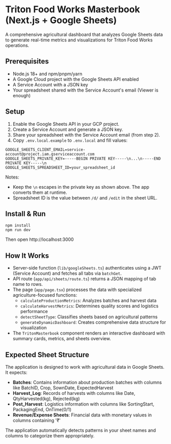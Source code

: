 # Triton Food Works Masterbook (Next.js + Google Sheets)

A comprehensive agricultural dashboard that analyzes Google Sheets data to generate real-time metrics and visualizations for Triton Food Works operations.

## Prerequisites

- Node.js 18+ and npm/pnpm/yarn
- A Google Cloud project with the Google Sheets API enabled
- A Service Account with a JSON key
- Your spreadsheet shared with the Service Account's email (Viewer is enough)

## Setup

1. Enable the Google Sheets API in your GCP project.
2. Create a Service Account and generate a JSON key.
3. Share your spreadsheet with the Service Account email (from step 2).
4. Copy `.env.local.example` to `.env.local` and fill values:

```
GOOGLE_SHEETS_CLIENT_EMAIL=service-account@project.iam.gserviceaccount.com
GOOGLE_SHEETS_PRIVATE_KEY=-----BEGIN PRIVATE KEY-----\n...\n-----END PRIVATE KEY-----\n
GOOGLE_SHEETS_SPREADSHEET_ID=your_spreadsheet_id
```

Notes:
- Keep the `\n` escapes in the private key as shown above. The app converts them at runtime.
- Spreadsheet ID is the value between `/d/` and `/edit` in the sheet URL.

## Install & Run

```
npm install
npm run dev
```

Then open http://localhost:3000

## How It Works

- Server-side function (`lib/googleSheets.ts`) authenticates using a JWT (Service Account) and fetches all tabs via `batchGet`.
- API route (`app/api/sheets/route.ts`) returns a JSON mapping of tab name to rows.
- The page (`app/page.tsx`) processes the data with specialized agriculture-focused functions:
  - `calculateProductionMetrics`: Analyzes batches and harvest data
  - `calculateHarvestMetrics`: Determines quality scores and logistics performance
  - `detectSheetType`: Classifies sheets based on agricultural patterns
  - `generateDynamicDashboard`: Creates comprehensive data structure for visualization
- The `TritonMasterbook` component renders an interactive dashboard with summary cards, metrics, and sheets overview.

## Expected Sheet Structure

The application is designed to work with agricultural data in Google Sheets. It expects:

- **Batches**: Contains information about production batches with columns like BatchID, Crop, SownDate, ExpectedHarvest
- **Harvest_Log**: Records of harvests with columns like Date, QtyHarvested(kg), Rejected(kg)
- **Post_Harvest**: Logistics information with columns like SortingStart, PackagingEnd, OnTime(0/1)
- **Revenue/Expense Sheets**: Financial data with monetary values in columns containing '₹'

The application automatically detects patterns in your sheet names and columns to categorize them appropriately.

